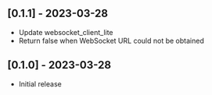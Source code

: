 ## [0.1.1] - 2023-03-28

- Update websocket_client_lite
- Return false when WebSocket URL could not be obtained

## [0.1.0] - 2023-03-28

- Initial release
